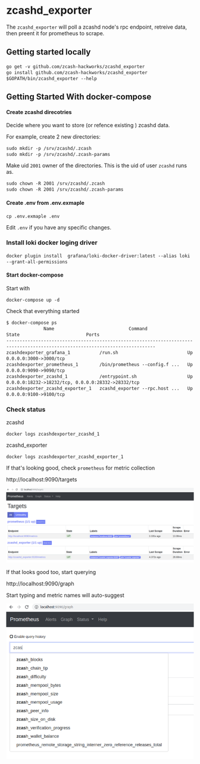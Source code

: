 # zcashd_exporter

The `zcashd_exporter` will poll a zcashd node's rpc endpoint, retreive data, then preent it for prometheus to scrape.

## Getting started locally

```
go get -v github.com/zcash-hackworks/zcashd_exporter
go install github.com/zcash-hackworks/zcashd_exporter
$GOPATH/bin/zcashd_exporter --help
```

## Getting Started With docker-compose

#### Create zcashd direcotries

Decide where you want to store (or refence existing ) zcashd data.

For example, create 2 new directories:

```
sudo mkdir -p /srv/zcashd/.zcash
sudo mkdir -p /srv/zcashd/.zcash-params
```

Make uid `2001` owner of the directories. This is the uid of user `zcashd` runs as.

```
sudo chown -R 2001 /srv/zcashd/.zcash
sudo chown -R 2001 /srv/zcashd/.zcash-params
```

#### Create .env from .env.exmaple

```
cp .env.exmaple .env
```

Edit `.env` if you have any specific changes.

### Install loki docker loging driver

```
docker plugin install  grafana/loki-docker-driver:latest --alias loki --grant-all-permissions
```

#### Start docker-compose

Start with
```
docker-compose up -d
```

Check that everything started
```
$ docker-compose ps
              Name                            Command               State                         Ports                       
------------------------------------------------------------------------------------------------------------------------------
zcashdexporter_grafana_1           /run.sh                          Up      0.0.0.0:3000->3000/tcp                            
zcashdexporter_prometheus_1        /bin/prometheus --config.f ...   Up      0.0.0.0:9090->9090/tcp                            
zcashdexporter_zcashd_1            /entrypoint.sh                   Up      0.0.0.0:18232->18232/tcp, 0.0.0.0:28332->28332/tcp
zcashdexporter_zcashd_exporter_1   zcashd_exporter --rpc.host ...   Up      0.0.0.0:9100->9100/tcp  
```

### Check status

zcashd
```
docker logs zcashdexporter_zcashd_1
```

zcashd_exporter
```
docker logs zcashdexporter_zcashd_exporter_1
```

If that's looking good, check `prometheus` for metric collection

http://localhost:9090/targets

![Prometheus Targets](docs/images/prometheus_targets.png)

If that looks good too, start querying

http://localhost:9090/graph

Start typing and metric names will auto-suggest

![Prometheus Metrics](docs/images/prometheus_metrics.png)